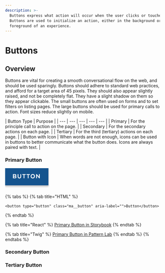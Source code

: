 ```yaml
---
description: >-
  Buttons express what action will occur when the user clicks or touches it.
  Buttons are used to initialize an action, either in the background or
  foreground of an experience.
---
```


# Buttons

## Overview

Buttons are vital for creating a smooth conversational flow on the web, and should be used sparingly. Buttons should adhere to standard web practices, and afford for a target area of 45 pixels. They should also appear slightly raised, and not be completely flat. They have a slight shadow on them so they appear clickable. The small buttons are often used on forms and to set filters on listing pages. The large buttons should be used for primary calls to action. Font sizes reduce slightly on mobile. 

| Button Type | Purpose |
| --- | --- | --- | --- | --- |
| Primary  | For the principle call to action on the page.  |
| Secondary | For the secondary actions on each page.  |
| Tertiary | For the third \(tertiary\) actions on each page. |
| Button with Icon  | When words are not enough, icons can be used in buttons to better communicate what the button does. Icons are always paired with text.  |

### Primary Button

![](../../.gitbook/assets/primary-button.gif)

{% tabs %}
{% tab title="HTML" %}
```text
<button type="button" class="ma__button" aria-label="">Button</button>
```
{% endtab %}

{% tab title="React" %}
[Primary Button in Storybook](http://mayflower-react.digital.mass.gov/?knob-button.info=this%20will%20be%20the%20tooltip%20text%20on%20hover&knob-button.text=button&knob-button.href=&selectedKind=atoms%2Fbuttons&selectedStory=Button&full=0&addons=1&stories=1&panelRight=0&addonPanel=storybook%2Factions%2Factions-panel)
{% endtab %}

{% tab title="Twig" %}
[Primary Button in Pattern Lab](https://mayflower.digital.mass.gov/?p=atoms-button)
{% endtab %}
{% endtabs %}

### Secondary Button

### Tertiary Button

